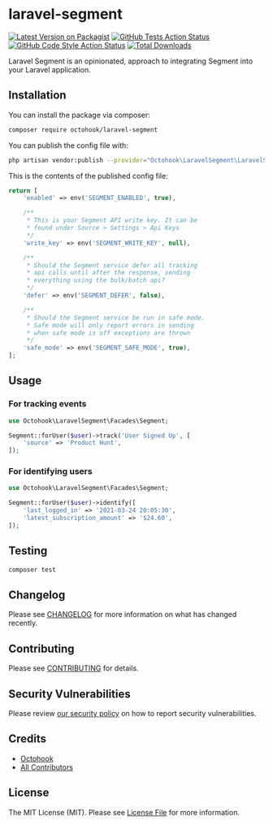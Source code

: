 # laravel-segment

[![Latest Version on Packagist](https://img.shields.io/packagist/v/octohook/laravel-segment.svg?style=flat-square)](https://packagist.org/packages/octohook/laravel-segment)
[![GitHub Tests Action Status](https://img.shields.io/github/workflow/status/octohook/laravel-segment/run-tests?label=tests)](https://github.com/octohook/laravel-segment/actions?query=workflow%3ATests+branch%3Amaster)
[![GitHub Code Style Action Status](https://img.shields.io/github/workflow/status/octohook/laravel-segment/Check%20&%20fix%20styling?label=code%20style)](https://github.com/octohook/laravel-segment/actions?query=workflow%3A"Check+%26+fix+styling"+branch%3Amaster)
[![Total Downloads](https://img.shields.io/packagist/dt/octohook/laravel-segment.svg?style=flat-square)](https://packagist.org/packages/octohook/laravel-segment)


Laravel Segment is an opinionated, approach to integrating Segment into your Laravel application.


## Installation

You can install the package via composer:

```bash
composer require octohook/laravel-segment
```


You can publish the config file with:
```bash
php artisan vendor:publish --provider="Octohook\LaravelSegment\LaravelSegmentServiceProvider"
```

This is the contents of the published config file:

```php
return [
    'enabled' => env('SEGMENT_ENABLED', true),

    /**
     * This is your Segment API write key. It can be
     * found under Source > Settings > Api Keys
     */
    'write_key' => env('SEGMENT_WRITE_KEY', null),

    /**
     * Should the Segment service defer all tracking
     * api calls until after the response, sending
     * everything using the bulk/batch api?
     */
    'defer' => env('SEGMENT_DEFER', false),

    /**
     * Should the Segment service be run in safe mode.
     * Safe mode will only report errors in sending
     * when safe mode is off exceptions are thrown
     */
    'safe_mode' => env('SEGMENT_SAFE_MODE', true),
];
```

## Usage

### For tracking events
```php
use Octohook\LaravelSegment\Facades\Segment;

Segment::forUser($user)->track('User Signed Up', [
    'source' => 'Product Hunt',
]);
```

### For identifying users
```php
use Octohook\LaravelSegment\Facades\Segment;

Segment::forUser($user)->identify([
    'last_logged_in' => '2021-03-24 20:05:30',
    'latest_subscription_amount' => '$24.60',
]);
```

## Testing

```bash
composer test
```

## Changelog

Please see [CHANGELOG](CHANGELOG.md) for more information on what has changed recently.

## Contributing

Please see [CONTRIBUTING](.github/CONTRIBUTING.md) for details.

## Security Vulnerabilities

Please review [our security policy](../../security/policy) on how to report security vulnerabilities.

## Credits

- [Octohook](https://github.com/Octohook)
- [All Contributors](../../contributors)

## License

The MIT License (MIT). Please see [License File](LICENSE.md) for more information.
